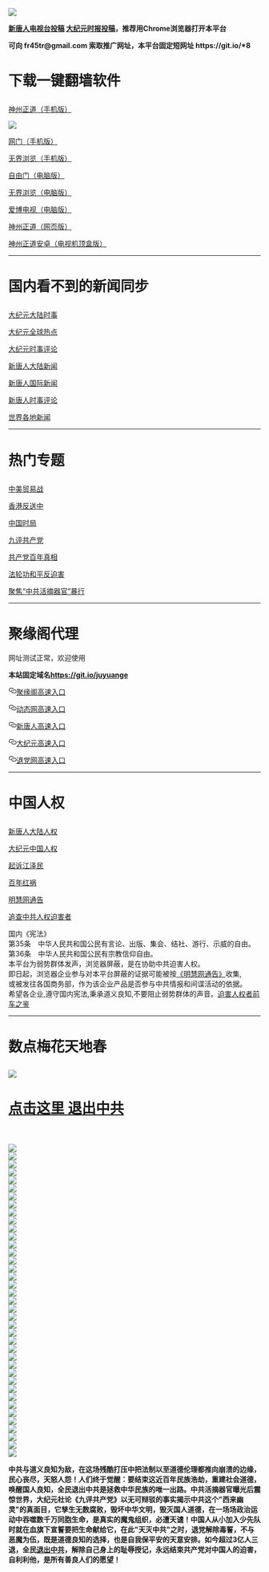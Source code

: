 <a name="1" id="1" target="_blank"></a> <span id="1"></span>
<a name="2" id="2" target="_blank"></a> <span id="2"></span>
<a name="3" id="3" target="_blank"></a> <span id="3"></span>
<a name="4" id="4" target="_blank"></a> <span id="4"></span>
<a name="5" id="5" target="_blank"></a> <span id="5"></span>
<a name="6" id="6" target="_blank"></a> <span id="6"></span>
<a name="7" id="7" target="_blank"></a> <span id="7"></span>
<a name="8" id="8" target="_blank"></a> <span id="8"></span>
<a name="9" id="9" target="_blank"></a> <span id="9"></span>
<img src="https://raw.githubusercontent.com/qddt69/www/master/t/fq1.jpg"><br>
<p><strong><a href="https://github.com/qddt69/ntdtv/blob/master/gb/contribute.md#1">新唐人电视台投稿</a>  <a href="https://github.com/qddt69/djy/blob/master/gb/about-djy.md#1">大纪元时报投稿</a>，推荐用Chrome浏览器打开本平台</strong></p>
<p><strong>可向 fr45tr@gmail.com 索取推广网址，本平台固定短网址 https://git.io/*8</strong></p>

<h1><p><strong>下载一键翻墙软件</strong></p></h1>
<p><a href="https://raw.githubusercontent.com/SzzdOgate/update/master/entdtvas/SzzdOgate.apk?fldfh2">神州正道（手机版）</a><img src="https://raw.githubusercontent.com/hao369/a/master/benzoutuijian.gif" alt=""></p>
<img src="https://raw.githubusercontent.com/qddt69/www/master/t/sz.jpg"><br>
<p><a href="https://raw.githubusercontent.com/oGate2/Up/master/oGate.apk?fldfh2">网门（手机版）</a><img src="https://raw.githubusercontent.com/hao369/a/master/benzoutuijian.gif" alt=""></p>
<p><a href="https://raw.githubusercontent.com/wujieliulan/download/master/um.apk?raw=true">无界浏览（手机版）</a></p>
<p><a href="https://raw.githubusercontent.com/freegate-release/website/gh-pages/files/fgp.zip?fldfh2">自由门（电脑版）</a><img src="https://raw.githubusercontent.com/hao369/a/master/benzoutuijian.gif" alt=""></p>
<p><a href="https://raw.githubusercontent.com/wujieliulan/download/master/u.zip?fldfh2">无界浏览（电脑版）</a><img src="https://raw.githubusercontent.com/hao369/a/master/benzoutuijian.gif" alt=""></p>
<p><a href="https://raw.githubusercontent.com/qddt69/www/master/szzd/iPPOTV.zip">爱博电视（电脑版）</a></p>
<p><a href="https://raw.githubusercontent.com/qddt69/www/master/szzd/szzdogate.rar?fldfh2">神州正道（网页版）</a></p>
<p><a href="https://raw.githubusercontent.com/SzzdOgate/update/master/entdtvas/SzzdOgateTV.apk?fldfh2">神州正道安卓（电视机顶盒版）</a></p>
<hr>
<h1><p><strong>国内看不到的新闻同步</strong></p></h1>
<p><a target="_blank" href="https://github.com/qddt69/djy/blob/master/gb/nsc413.md?flntdtv#1">大纪元大陆时事</a></p>
<p><a target="_blank" href="https://github.com/qddt69/djy/blob/master/gb/n24hr.md?flntdtv#1">大纪元全球热点</a></p>
<p><a target="_blank" href="https://github.com/qddt69/djy/blob/master/gb/news392.md?flntdtv#1">大纪元时事评论</a></p>
<p><a target="_blank" href="https://github.com/qddt69/ntdtv/blob/master/gb/prog204_1.md?flntdtv#1">新唐人大陆新闻</a></p>
<p><a target="_blank" href="https://github.com/qddt69/ntdtv/blob/master/gb/prog202_1.md?flntdtv#1">新唐人国际新闻</a></p>
<p><a target="_blank" href="https://github.com/qddt69/ntdtv/blob/master/gb/prog207_1.md?flntdtv#1">新唐人时事评论</a></p>
<p><a target="_blank" href="https://github.com/gfw-breaker/banned-news/blob/master/README.md?flntdtv&type=url14">世界各地新闻</a></p>
<hr>
<h1><p><strong>热门专题</strong></p></h1>
<p><a target="_blank" href="https://github.com/qddt69/ntdtv/blob/master/gb/prog1745_1.md?flntdtv#1">中美贸易战</a></p>
<p><a target="_blank" href="https://github.com/qddt69/ntdtv/blob/master/gb/prog205_1.md?flntdtv#1">香港反送中</a></p>
<p><a target="_blank" href="https://github.com/qddt69/ntdtv/blob/master/gb/prog1138_1.md?flntdtv#1">中国时局</a></p>
<p><a target="_blank" href="https://github.com/qddt69/djy/blob/master/gb/9p.md?flntdtv#1">九评共产党</a></p>
<p><a target="_blank" href="https://github.com/qddt69/ntdtv/blob/master/gb/prog1647_1.md?flntdtv#1">共产党百年真相</a></p>
<p><a target="_blank" href="https://github.com/qddt69/ntdtv/blob/master/gb/prog1530_1.md?flntdtv#1">法轮功和平反迫害</a></p>
<p><a target="_blank" href="https://github.com/qddt69/ntdtv/blob/master/gb/prog447_1.md?flntdtv#1">聚焦“中共活摘器官”暴行</a></p>
<hr><h1>聚缘阁代理</h1>
<p>网址测试正常，欢迎使用</p>
<p><strong>本站固定域名<a href="https://git.io/juyuange" rel="nofollow">https://git.io/juyuange</a></strong></p>
<p>
<a id="user-content-聚缘阁高速入口" class="anchor" href="#%E8%81%9A%E7%BC%98%E9%98%81%E9%AB%98%E9%80%9F%E5%85%A5%E5%8F%A3" aria-hidden="true"><svg class="octicon octicon-link" viewbox="0 0 16 16" version="1.1" width="16" height="16" aria-hidden="true"><path fill-rule="evenodd" d="M4 9h1v1H4c-1.5 0-3-1.69-3-3.5S2.55 3 4 3h4c1.45 0 3 1.69 3 3.5 0 1.41-.91 2.72-2 3.25V8.59c.58-.45 1-1.27 1-2.09C10 5.22 8.98 4 8 4H4c-.98 0-2 1.22-2 2.5S3 9 4 9zm9-3h-1v1h1c1 0 2 1.22 2 2.5S13.98 12 13 12H9c-.98 0-2-1.22-2-2.5 0-.83.42-1.64 1-2.09V6.25c-1.09.53-2 1.84-2 3.25C6 11.31 7.55 13 9 13h4c1.45 0 3-1.69 3-3.5S14.5 6 13 6z"></path></svg></a><a href="https://juyuange.gaeww3.ga/?id=2" rel="nofollow">聚缘阁高速入口</a><img src="https://raw.githubusercontent.com/hao369/a/master/jyg.gif" alt="">
</p>
<p>
<a id="user-content-动态网高速入口" class="anchor" href="#%E5%8A%A8%E6%80%81%E7%BD%91%E9%AB%98%E9%80%9F%E5%85%A5%E5%8F%A3" aria-hidden="true"><svg class="octicon octicon-link" viewbox="0 0 16 16" version="1.1" width="16" height="16" aria-hidden="true"><path fill-rule="evenodd" d="M4 9h1v1H4c-1.5 0-3-1.69-3-3.5S2.55 3 4 3h4c1.45 0 3 1.69 3 3.5 0 1.41-.91 2.72-2 3.25V8.59c.58-.45 1-1.27 1-2.09C10 5.22 8.98 4 8 4H4c-.98 0-2 1.22-2 2.5S3 9 4 9zm9-3h-1v1h1c1 0 2 1.22 2 2.5S13.98 12 13 12H9c-.98 0-2-1.22-2-2.5 0-.83.42-1.64 1-2.09V6.25c-1.09.53-2 1.84-2 3.25C6 11.31 7.55 13 9 13h4c1.45 0 3-1.69 3-3.5S14.5 6 13 6z"></path></svg></a><a href="https://juyuange.gaeww3.ga/?id=2" rel="nofollow">动态网高速入口</a><img src="https://raw.githubusercontent.com/hao369/a/master/jygdl.gif" alt="">
</p>
<p>
<a id="user-content-新唐人高速入口" class="anchor" href="#%E6%96%B0%E5%94%90%E4%BA%BA%E9%AB%98%E9%80%9F%E5%85%A5%E5%8F%A3" aria-hidden="true"><svg class="octicon octicon-link" viewbox="0 0 16 16" version="1.1" width="16" height="16" aria-hidden="true"><path fill-rule="evenodd" d="M4 9h1v1H4c-1.5 0-3-1.69-3-3.5S2.55 3 4 3h4c1.45 0 3 1.69 3 3.5 0 1.41-.91 2.72-2 3.25V8.59c.58-.45 1-1.27 1-2.09C10 5.22 8.98 4 8 4H4c-.98 0-2 1.22-2 2.5S3 9 4 9zm9-3h-1v1h1c1 0 2 1.22 2 2.5S13.98 12 13 12H9c-.98 0-2-1.22-2-2.5 0-.83.42-1.64 1-2.09V6.25c-1.09.53-2 1.84-2 3.25C6 11.31 7.55 13 9 13h4c1.45 0 3-1.69 3-3.5S14.5 6 13 6z"></path></svg></a><a href="https://juyuange.gaeww3.ga/?id=5" rel="nofollow">新唐人高速入口</a>
</p>
<p>
<a id="user-content-大纪元高速入口" class="anchor" href="#%E5%A4%A7%E7%BA%AA%E5%85%83%E9%AB%98%E9%80%9F%E5%85%A5%E5%8F%A3" aria-hidden="true"><svg class="octicon octicon-link" viewbox="0 0 16 16" version="1.1" width="16" height="16" aria-hidden="true"><path fill-rule="evenodd" d="M4 9h1v1H4c-1.5 0-3-1.69-3-3.5S2.55 3 4 3h4c1.45 0 3 1.69 3 3.5 0 1.41-.91 2.72-2 3.25V8.59c.58-.45 1-1.27 1-2.09C10 5.22 8.98 4 8 4H4c-.98 0-2 1.22-2 2.5S3 9 4 9zm9-3h-1v1h1c1 0 2 1.22 2 2.5S13.98 12 13 12H9c-.98 0-2-1.22-2-2.5 0-.83.42-1.64 1-2.09V6.25c-1.09.53-2 1.84-2 3.25C6 11.31 7.55 13 9 13h4c1.45 0 3-1.69 3-3.5S14.5 6 13 6z"></path></svg></a><a href="https://juyuange.gaeww3.ga/?id=7" rel="nofollow">大纪元高速入口</a>
</p>
<p>
<a id="user-content-退党网高速入口" class="anchor" href="#%E9%80%80%E5%85%9A%E7%BD%91%E9%AB%98%E9%80%9F%E5%85%A5%E5%8F%A3" aria-hidden="true"><svg class="octicon octicon-link" viewbox="0 0 16 16" version="1.1" width="16" height="16" aria-hidden="true"><path fill-rule="evenodd" d="M4 9h1v1H4c-1.5 0-3-1.69-3-3.5S2.55 3 4 3h4c1.45 0 3 1.69 3 3.5 0 1.41-.91 2.72-2 3.25V8.59c.58-.45 1-1.27 1-2.09C10 5.22 8.98 4 8 4H4c-.98 0-2 1.22-2 2.5S3 9 4 9zm9-3h-1v1h1c1 0 2 1.22 2 2.5S13.98 12 13 12H9c-.98 0-2-1.22-2-2.5 0-.83.42-1.64 1-2.09V6.25c-1.09.53-2 1.84-2 3.25C6 11.31 7.55 13 9 13h4c1.45 0 3-1.69 3-3.5S14.5 6 13 6z"></path></svg></a><a href="https://juyuange.gaeww3.ga/?id=8" rel="nofollow">退党网高速入口</a>
</p>
<p>
<hr>
<h1><p><strong>中国人权</strong></p></h1>
<p><a target="_blank" href="https://github.com/asdfgt5/ntdtv/blob/master/gb/prog1135_1.md?fldfasdfgt5#1">新唐人大陆人权</a></p>
<p><a target="_blank" href="https://github.com/asdfgt5/djy/blob/master/gb/ncid278.md?fldfasdfgt5#1">大纪元中国人权</a></p>
<p><a target="_blank" href="https://github.com/asdfgt5/djy/blob/master/gb/nf6123.md?fldfasdfgt5#1">起诉江泽民</a></p>
<p><a target="_blank" href="https://github.com/asdfgt5/ntdtv/blob/master/gb/prog1704_1.md?fldfasdfgt5#1">百年红祸</a></p>
<p><a href="https://github.com/asdfgt5/mh/blob/master/README.md?fldfasdfgt5#1">明慧网通告</a></p>
<p><a target="_blank" href="https://github.com/asdfgt5/ntdtv/blob/master/gb/prog422209_1.md?fldfasdfgt5#1">追查中共人权迫害者</a></p>
国内《宪法》<br>
第35条　中华人民共和国公民有言论、出版、集会、结社、游行、示威的自由。<br>
第36条　中华人民共和国公民有宗教信仰自由。<br>
本平台为弱势群体发声，浏览器屏蔽，是在协助中共迫害人权。<br>
即日起，浏览器企业参与对本平台屏蔽的证据可能被按<a target="_blank" href="https://github.com/asdfgt5/mh/blob/master/README.md?fldfasdfgt5#1">《明慧网通告》</a>收集,<br>
或被发往各国商务部，作为该企业产品是否参与中共情报和间谍活动的依据。<br>
希望各企业,遵守国内宪法,秉承道义良知,不要阻止弱势群体的声音。<a target="_blank" href="https://github.com/asdfgt5/rq/blob/master/README.md?fldfasdfgt5#1">迫害人权者前车之鉴</a>
<hr>
<h1><p><strong>数点梅花天地春</strong></p></h1>
<img src="https://raw.githubusercontent.com/asdfgt5/1/master/t/01.jpg">
<h1><strong><a href="https://s3-us-west-1.amazonaws.com/ogaten/show.htm?ogQuit.aspx&from=852" rel="nofollow">点击这里 退出中共</a></strong></h1><br>
<br>
<img src="https://raw.githubusercontent.com/asdfgt5/1/master/t/03.jpg"><br>
<img src="https://raw.githubusercontent.com/asdfgt5/1/master/t/04.jpg"><br>
<img src="https://raw.githubusercontent.com/asdfgt5/1/master/t/06.jpg"><br>
<img src="https://raw.githubusercontent.com/asdfgt5/1/master/t/07.jpg"><br>
<img src="https://raw.githubusercontent.com/asdfgt5/1/master/t/10.jpg"><br>
<img src="https://raw.githubusercontent.com/asdfgt5/1/master/t/11.jpg"><br>
<img src="https://raw.githubusercontent.com/asdfgt5/1/master/t/12.jpg"><br>
<img src="https://raw.githubusercontent.com/asdfgt5/1/master/t/13.jpg"><br>
<img src="https://raw.githubusercontent.com/asdfgt5/1/master/t/14.jpg"><br>
<img src="https://raw.githubusercontent.com/asdfgt5/1/master/t/15.jpg"><br>
<img src="https://raw.githubusercontent.com/asdfgt5/1/master/t/16.jpg"><br>
<img src="https://raw.githubusercontent.com/asdfgt5/1/master/t/17.jpg"><br>
<img src="https://raw.githubusercontent.com/asdfgt5/1/master/t/18.jpg"><br>
<img src="https://raw.githubusercontent.com/asdfgt5/1/master/t/19.jpg"><br>
<img src="https://raw.githubusercontent.com/asdfgt5/1/master/t/20.jpg"><br>
<img src="https://raw.githubusercontent.com/asdfgt5/1/master/t/21.jpg"><br>
<img src="https://raw.githubusercontent.com/asdfgt5/1/master/t/22.jpg"><br>
<img src="https://raw.githubusercontent.com/asdfgt5/1/master/t/23.jpg"><br>
<img src="https://raw.githubusercontent.com/asdfgt5/1/master/t/24.jpg"><br>
<img src="https://raw.githubusercontent.com/asdfgt5/1/master/t/25.jpg"><br>
<img src="https://raw.githubusercontent.com/asdfgt5/1/master/t/26.jpg"><br>
<img src="https://raw.githubusercontent.com/asdfgt5/1/master/t/27.jpg"><br>
<img src="https://raw.githubusercontent.com/asdfgt5/1/master/t/28.jpg"><br>
<img src="https://raw.githubusercontent.com/asdfgt5/1/master/t/29.jpg"><br>
<img src="https://raw.githubusercontent.com/asdfgt5/1/master/t/30.jpg"><br>
<img src="https://raw.githubusercontent.com/asdfgt5/1/master/t/31.jpg"><br>
<img src="https://raw.githubusercontent.com/asdfgt5/1/master/t/32.jpg"><br>
<img src="https://raw.githubusercontent.com/asdfgt5/1/master/t/33.jpg"><br>
<img src="https://raw.githubusercontent.com/asdfgt5/1/master/t/34.jpg"><br>
<img src="https://raw.githubusercontent.com/asdfgt5/1/master/t/35.jpg"><br>
<img src="https://raw.githubusercontent.com/asdfgt5/1/master/t/36.jpg"><br>
<img src="https://raw.githubusercontent.com/asdfgt5/1/master/t/37.jpg"><br>
<img src="https://raw.githubusercontent.com/asdfgt5/1/master/t/38.jpg"><br>
<img src="https://raw.githubusercontent.com/asdfgt5/1/master/t/39.jpg"><br>
<img src="https://raw.githubusercontent.com/asdfgt5/1/master/t/40.jpg"><br>
<img src="https://raw.githubusercontent.com/asdfgt5/1/master/t/41.jpg"><br>
<img src="https://raw.githubusercontent.com/asdfgt5/1/master/t/42.jpg"><br>
<img src="https://raw.githubusercontent.com/asdfgt5/1/master/t/43.jpg"><br>
<img src="https://raw.githubusercontent.com/asdfgt5/1/master/t/44.jpg"><br>
<p><p><strong>中共与道义良知为敌，在这场残酷打压中把法制以至道德伦理都推向崩溃的边缘，民心丧尽，天怒人怨！人们终于觉醒：要结束这近百年民族浩劫，重建社会道德，唤醒国人良知，全民退出中共是拯救中华民族的唯一出路。中共活摘器官曝光后震惊世界，大纪元社论《九评共产党》以无可辩驳的事实揭示中共这个"西来幽灵"的真面目，它孳生无数腐败，毁坏中华文明，毁灭国人道德，在一场场政治运动中吞噬数千万同胞生命，是真实的魔鬼组织，必遭天谴！中国人从小加入少先队时就在血旗下宣誓要把生命献给它，在此"天灭中共"之时，退党解除毒誓，不与恶魔为伍，既是道德良知的选择，也是自我保平安的天意安排。如今超过3亿人三退，全民<a href="https://s3-us-west-1.amazonaws.com/ogaten/show.htm?ogQuit.aspx&from=852" rel="nofollow">退出中共</a>，解除自己身上的耻辱授记，永远结束共产党对中国人的迫害，自利利他，是所有善良人们的愿望！</strong></p></p>
